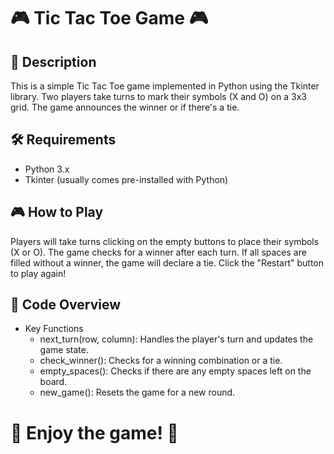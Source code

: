 # 🎮 Tic Tac Toe Game 🎮

## 📖 Description
This is a simple Tic Tac Toe game implemented in Python using the Tkinter library. Two players take turns to mark their symbols (X and O) on a 3x3 grid. The game announces the winner or if there's a tie.

## 🛠️ Requirements
- Python 3.x
- Tkinter (usually comes pre-installed with Python)

## 🎮 How to Play
Players will take turns clicking on the empty buttons to place their symbols (X or O).
The game checks for a winner after each turn.
If all spaces are filled without a winner, the game will declare a tie.
Click the "Restart" button to play again!

## 📝 Code Overview
- Key Functions
  - next_turn(row, column): Handles the player's turn and updates the game state.
  - check_winner(): Checks for a winning combination or a tie.
  - empty_spaces(): Checks if there are any empty spaces left on the board.
  - new_game(): Resets the game for a new round.
  
# 🎉 Enjoy the game! 🎉
